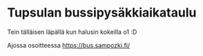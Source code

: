 # Tupsulan bussipysäkkiaikataulu

Tein tälläisen läpällä kun halusin kokeilla o1 :D

Ajossa osoitteessa https://bus.sampozki.fi/

